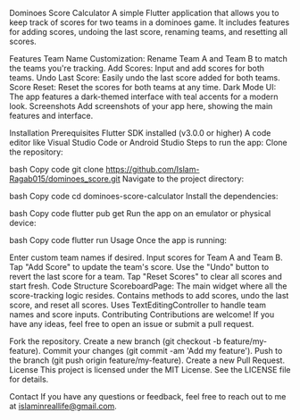 Dominoes Score Calculator 
A simple Flutter application that allows you to keep track of scores for two teams in a dominoes game. It includes features for adding scores, undoing the last score, renaming teams, and resetting all scores.

Features
Team Name Customization: Rename Team A and Team B to match the teams you're tracking.
Add Scores: Input and add scores for both teams.
Undo Last Score: Easily undo the last score added for both teams.
Score Reset: Reset the scores for both teams at any time.
Dark Mode UI: The app features a dark-themed interface with teal accents for a modern look.
Screenshots
Add screenshots of your app here, showing the main features and interface.

Installation
Prerequisites
Flutter SDK installed (v3.0.0 or higher)
A code editor like Visual Studio Code or Android Studio
Steps to run the app:
Clone the repository:

bash
Copy code
git clone https://github.com/Islam-Ragab015/dominoes_score.git
Navigate to the project directory:

bash
Copy code
cd dominoes-score-calculator
Install the dependencies:

bash
Copy code
flutter pub get
Run the app on an emulator or physical device:

bash
Copy code
flutter run
Usage
Once the app is running:

Enter custom team names if desired.
Input scores for Team A and Team B.
Tap "Add Score" to update the team's score.
Use the "Undo" button to revert the last score for a team.
Tap "Reset Scores" to clear all scores and start fresh.
Code Structure
ScoreboardPage: The main widget where all the score-tracking logic resides.
Contains methods to add scores, undo the last score, and reset all scores.
Uses TextEditingController to handle team names and score inputs.
Contributing
Contributions are welcome! If you have any ideas, feel free to open an issue or submit a pull request.

Fork the repository.
Create a new branch (git checkout -b feature/my-feature).
Commit your changes (git commit -am 'Add my feature').
Push to the branch (git push origin feature/my-feature).
Create a new Pull Request.
License
This project is licensed under the MIT License. See the LICENSE file for details.

Contact
If you have any questions or feedback, feel free to reach out to me at islaminreallife@gmail.com.
